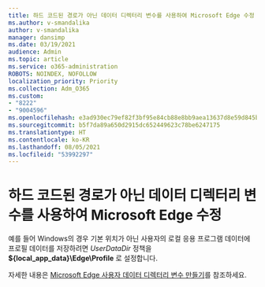 ```yaml
---
title: 하드 코드된 경로가 아닌 데이터 디렉터리 변수를 사용하여 Microsoft Edge 수정
ms.author: v-smandalika
author: v-smandalika
manager: dansimp
ms.date: 03/19/2021
audience: Admin
ms.topic: article
ms.service: o365-administration
ROBOTS: NOINDEX, NOFOLLOW
localization_priority: Priority
ms.collection: Adm_O365
ms.custom:
- "8222"
- "9004596"
ms.openlocfilehash: e3ad930ec79ef82f3bf95e84cb88e8bb9aea13637d8e59d845b486604664b137
ms.sourcegitcommit: b5f7da89a650d2915dc652449623c78be6247175
ms.translationtype: HT
ms.contentlocale: ko-KR
ms.lasthandoff: 08/05/2021
ms.locfileid: "53992297"
---
```

# <a name="modify-microsoft-edge-by-using-data-directory-variables-rather-than-hard-coded-paths"></a>하드 코드된 경로가 아닌 데이터 디렉터리 변수를 사용하여 Microsoft Edge 수정

예를 들어 Windows의 경우 기본 위치가 아닌 사용자의 로컬 응용 프로그램 데이터에 프로필 데이터를 저장하려면 *UserDataDir* 정책을 **${local_app_data}\Edge\Profile** 로 설정합니다.

자세한 내용은 [Microsoft Edge 사용자 데이터 디렉터리 변수 만들기](https://docs.microsoft.com/deployedge/microsoft-edge-policies)를 참조하세요.
